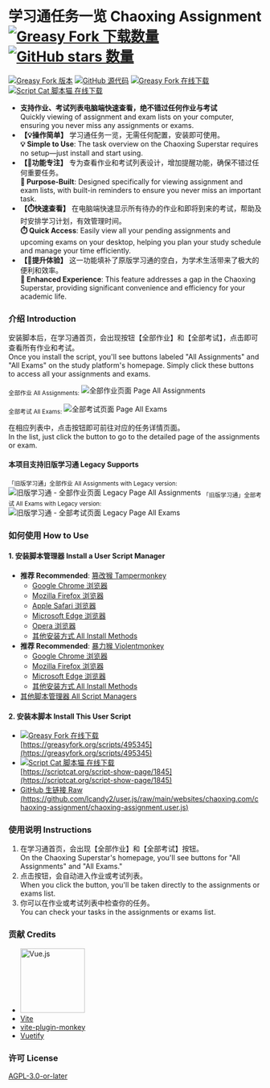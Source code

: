 # 学习通任务一览 Chaoxing Assignment <a href="https://greasyfork.org/scripts/495345" title="前往 Greasy Fork 下载"><img alt="Greasy Fork 下载数量" src="https://img.shields.io/greasyfork/dt/495345?label=%E4%B8%8B%E8%BD%BD"></a> <a href="https://github.com/lcandy2/user.js" target="_blank"><img alt="GitHub stars 数量" src="https://img.shields.io/github/stars/lcandy2?label=%E5%96%9C%E6%AC%A2%E5%B0%B1star%E5%90%A7"></a>

<a href="https://greasyfork.org/scripts/495345"><img alt="Greasy Fork 版本" src="https://img.shields.io/greasyfork/v/495345?label=%E7%89%88%E6%9C%AC&link=https%3A%2F%2Fgreasyfork.org%2Fscripts%2F495345"></a>
<a href="https://github.com/lcandy2/user.js/tree/main/websites/chaoxing.com/chaoxing-assignment"><img alt="GitHub 源代码" src="https://img.shields.io/badge/%E6%BA%90%E4%BB%A3%E7%A0%81-GitHub-4078c0?logo=github&link=https%3A%2F%2Fgithub.com%2Flcandy2%2Fuser.js%2Ftree%2Fmain%2Fwebsites%2Fchaoxing.com%2Fchaoxing-assignment"></a>
<a href="https://greasyfork.org/scripts/495345"><img alt="Greasy Fork 在线下载" src="https://img.shields.io/badge/%E5%9C%A8%E7%BA%BF%E4%B8%8B%E8%BD%BD-Greasy_Fork-rgb(153%2C0%2C0)?logo=greasyfork&link=https%3A%2F%2Fgreasyfork.org%2Fscripts%2F495345"></a>
<a href="https://scriptcat.org/script-show-page/1845/"><img alt="Script Cat 脚本猫 在线下载" src="https://img.shields.io/badge/%E5%9C%A8%E7%BA%BF%E4%B8%8B%E8%BD%BD-Script_Cat_%E8%84%9A%E6%9C%AC%E7%8C%AB-4793d7?logo=gnuicecat&link=https%3A%2F%2Fscriptcat.org%2Fscript-show-page%2F1845%2F"></a>

- **支持作业、考试列表电脑端快速查看，绝不错过任何作业与考试**  
Quickly viewing of assignment and exam lists on your computer, ensuring you never miss any assignments or exams.
- **【💡操作简单】** 学习通任务一览，无需任何配置，安装即可使用。  
**💡 Simple to Use**: The task overview on the Chaoxing Superstar requires no setup—just install and start using.
- **【📅功能专注】** 专为查看作业和考试列表设计，增加提醒功能，确保不错过任何重要任务。  
**📅 Purpose-Built**: Designed specifically for viewing assignment and exam lists, with built-in reminders to ensure you never miss an important task.
- **【⏱️快速查看】** 在电脑端快速显示所有待办的作业和即将到来的考试，帮助及时安排学习计划，有效管理时间。  
**⏱️ Quick Access**: Easily view all your pending assignments and upcoming exams on your desktop, helping you plan your study schedule and manage your time efficiently.
- **【🚀提升体验】** 这一功能填补了原版学习通的空白，为学术生活带来了极大的便利和效率。  
**🚀 Enhanced Experience**: This feature addresses a gap in the Chaoxing Superstar, providing significant convenience and efficiency for your academic life.

### 介绍 Introduction
安装脚本后，在学习通首页，会出现按钮【全部作业】和【全部考试】，点击即可查看所有作业和考试。  
Once you install the script, you'll see buttons labeled "All Assignments" and "All Exams" on the study platform's homepage. Simply click these buttons to access all your assignments and exams.

<sub>全部作业 All Assignments:</sub>
![全部作业页面 Page All Assignments](https://scriptcat.org/api/v2/resource/image/MnLHlqm8TaL0qrIt)

<sub>全部考试 All Exams:</sub>
![全部考试页面 Page All Exams](https://scriptcat.org/api/v2/resource/image/TGCiI0m1BLycEqFI)

在相应列表中，点击按钮即可前往对应的任务详情页面。  
In the list, just click the button to go to the detailed page of the assignments or exam.

#### 本项目支持旧版学习通 Legacy Supports
<sub>「旧版学习通」全部作业 All Assignments with Legacy version:</sub>
![旧版学习通 - 全部作业页面 Legacy Page All Assignments](https://scriptcat.org/api/v2/resource/image/WQKSXcbIG4kOXF6d)
<sub>「旧版学习通」全部考试 All Exams with Legacy version:</sub>
![旧版学习通 - 全部考试页面 Legacy Page All Exams](https://scriptcat.org/api/v2/resource/image/EutLnTUPiKOLCGKG)

### 如何使用 How to Use
#### 1. 安装脚本管理器 Install a User Script Manager
- **推荐 Recommended**: [篡改猴 Tampermonkey](https://www.tampermonkey.net/)
  - [Google Chrome 浏览器](https://chrome.google.com/webstore/detail/tampermonkey/dhdgffkkebhmkfjojejmpbldmpobfkfo)
  - [Mozilla Firefox 浏览器](https://addons.mozilla.org/firefox/addon/tampermonkey/)
  - [Apple Safari 浏览器](https://apps.apple.com/app/tampermonkey/id1482490089?mt=12)
  - [Microsoft Edge 浏览器](https://microsoftedge.microsoft.com/addons/detail/iikmkjmpaadaobahmlepeloendndfphd)
  - [Opera 浏览器](https://addons.opera.com/extensions/details/tampermonkey-beta/)
  - [其他安装方式 All Install Methods](https://www.tampermonkey.net/)
- **推荐 Recommended**: [暴力猴 Violentmonkey](https://violentmonkey.github.io/)
  - [Google Chrome 浏览器](https://chrome.google.com/webstore/detail/violentmonkey/jinjaccalgkegednnccohejagnlnfdag)
  - [Mozilla Firefox 浏览器](https://addons.mozilla.org/firefox/addon/violentmonkey/)
  - [Microsoft Edge 浏览器](https://microsoftedge.microsoft.com/addons/detail/eeagobfjdenkkddmbclomhiblgggliao) 
  - [其他安装方式 All Install Methods](https://violentmonkey.github.io/get-it/)
- [其他脚本管理器 All Script Managers](https://greasyfork.org/help/installing-user-scripts)

#### 2. 安装本脚本 Install This User Script
- <a href="https://greasyfork.org/scripts/495345"><img alt="Greasy Fork 在线下载" src="https://img.shields.io/badge/%E5%9C%A8%E7%BA%BF%E4%B8%8B%E8%BD%BD-Greasy_Fork-rgb(153%2C0%2C0)?logo=greasyfork&link=https%3A%2F%2Fgreasyfork.org%2Fscripts%2F495345"></a>  
[https://greasyfork.org/scripts/495345](https://greasyfork.org/scripts/495345)
- <a href="https://scriptcat.org/script-show-page/1845/"><img alt="Script Cat 脚本猫 在线下载" src="https://img.shields.io/badge/%E5%9C%A8%E7%BA%BF%E4%B8%8B%E8%BD%BD-Script_Cat_%E8%84%9A%E6%9C%AC%E7%8C%AB-4793d7?logo=gnuicecat&link=https%3A%2F%2Fscriptcat.org%2Fscript-show-page%2F1845%2F"></a>  
[https://scriptcat.org/script-show-page/1845](https://scriptcat.org/script-show-page/1845)
- [GitHub 生链接 Raw  
(https://github.com/lcandy2/user.js/raw/main/websites/chaoxing.com/chaoxing-assignment/chaoxing-assignment.user.js)](https://github.com/lcandy2/user.js/raw/main/websites/chaoxing.com/chaoxing-assignment/chaoxing-assignment.user.js)

### 使用说明 Instructions
1. 在学习通首页，会出现【全部作业】和【全部考试】按钮。  
On the Chaoxing Superstar's homepage, you'll see buttons for "All Assignments" and "All Exams."
2. 点击按钮，会自动进入作业或考试列表。  
When you click the button, you'll be taken directly to the assignments or exams list.
3. 你可以在作业或考试列表中检查你的任务。  
You can check your tasks in the assignments or exams list.

### 贡献 Credits
- [<img alt="Vue.js" src="https://vuejs.org/logo-uwu.png" height="128">](https://vuejs.org/?uwu=true)
- [Vite](https://vite.dev/)
- [vite-plugin-monkey](https://github.com/lisonge/vite-plugin-monkey)
- [Vuetify](https://vuetifyjs.com)

### 许可 License
[AGPL-3.0-or-later](https://spdx.org/licenses/AGPL-3.0-or-later.html)